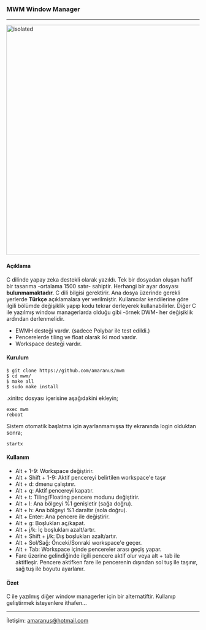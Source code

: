 ### MWM Window Manager
---
<img src="https://i.imgur.com/inMYY3x.png" alt="isolated" width="600"/> 

#### Açıklama
C dilinde yapay zeka destekli olarak yazıldı. Tek bir dosyadan oluşan hafif bir tasarıma -ortalama 1500 satır- sahiptir. Herhangi bir ayar dosyası **bulunmamaktadır.** C dili bilgisi gerektirir. Ana dosya üzerinde gerekli yerlerde **Türkçe** açıklamalara yer verilmiştir. Kullanıcılar kendilerine göre ilgili bölümde değişiklik yapıp kodu tekrar derleyerek kullanabilirler. Diğer C ile yazılmış window managerlarda olduğu gibi -örnek DWM- her değişiklik ardından derlenmelidir.

 - EWMH desteği vardır. (sadece Polybar ile test edildi.)
 - Pencerelerde tiling ve float olarak iki mod vardır.
 - Workspace desteği vardır.
#### Kurulum
```
$ git clone https://github.com/amaranus/mwm
$ cd mwm/
$ make all
$ sudo make install
```
.xinitrc dosyası içerisine aşağıdakini ekleyin;
```
exec mwm
reboot
```
Sistem otomatik başlatma için ayarlanmamışsa tty ekranında login olduktan sonra;

```
startx
```
#### Kullanım
* Alt + 1-9: Workspace değiştirir.
* Alt + Shift + 1-9: Aktif pencereyi belirtilen workspace'e taşır
* Alt + d: dmenu çalıştırır.
* Alt + q: Aktif pencereyi kapatır.
* Alt + t: Tiling/Floating pencere modunu değiştirir.
* Alt + l: Ana bölgeyi %1 genişletir (sağa doğru).
* Alt + h: Ana bölgeyi %1 daraltır (sola doğru).
* Alt + Enter: Ana pencere ile değiştirir.
* Alt + g: Boşlukları aç/kapat.
* Alt + j/k: İç boşlukları azalt/artır.
* Alt + Shift + j/k: Dış boşlukları azalt/artır.
* Alt + Sol/Sağ: Önceki/Sonraki workspace'e geçer.
* Alt + Tab: Workspace içinde pencereler arası geçiş yapar.
* Fare üzerine gelindiğinde ilgili pencere aktif olur veya alt + tab ile aktifleşir. Pencere aktifken fare ile pencerenin dışından sol tuş ile taşınır, sağ tuş ile boyutu ayarlanır.

#### Özet
C ile yazılmış diğer window managerler için bir alternatiftir. Kullanıp geliştirmek isteyenlere ithafen...

---
İletişim: amaranus@hotmail.com
